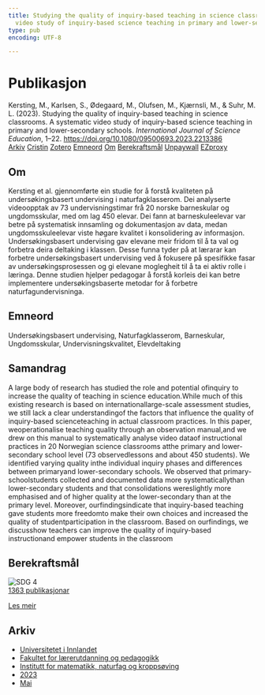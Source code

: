 ```yaml
---
title: Studying the quality of inquiry-based teaching in science classrooms. A systematic
  video study of inquiry-based science teaching in primary and lower-secondary schools
type: pub
encoding: UTF-8

---
```

<h1>Publikasjon</h1>
<article id="csl-bib-container-9CE2LWGP" class="csl-bib-container">
  <div class="csl-bib-body"> <div class="csl-entry">Kersting, M., Karlsen, S., Ødegaard, M., Olufsen, M., Kjærnsli, M., &#38; Suhr, M. L. (2023). Studying the quality of inquiry-based teaching in science classrooms. A systematic video study of inquiry-based science teaching in primary and lower-secondary schools. <i>International Journal of Science Education</i>, 1–22. <a href="https://doi.org/10.1080/09500693.2023.2213386">https://doi.org/10.1080/09500693.2023.2213386</a></div> </div>
  <div class="csl-bib-buttons">
    <a href="#taxonomy-article-9CE2LWGP" alt="archive" class="csl-bib-button">Arkiv</a>
    <a href="https://app.cristin.no/results/show.jsf?id=2148127" alt="Cristin" class="csl-bib-button">Cristin</a>
    <a href="http://zotero.org/groups/5881554/items/9CE2LWGP" alt="Zotero" class="csl-bib-button">Zotero</a>
    <a href="#keywords-article-9CE2LWGP" alt="keywords" class="csl-bib-button">Emneord</a>
    <a href="#about-article-9CE2LWGP" alt="about_pub" class="csl-bib-button">Om</a>
    <a href="#sdg-article-9CE2LWGP" alt="sdg" class="csl-bib-button">Berekraftsmål</a>
    <a href="https://www.tandfonline.com/doi/pdf/10.1080/09500693.2023.2213386?needAccess=true&amp;role=button" alt="Unpaywall" class="csl-bib-button">Unpaywall</a>
    <a href="https://www.tandfonline.com/doi/pdf/10.1080/09500693.2023.2213386?needAccess=true&amp;role=button" alt="EZproxy" class="csl-bib-button">EZproxy</a>
  </div>
  <div id="csl-bib-meta-container-9CE2LWGP"></div>
</article>
<div id="csl-bib-meta-9CE2LWGP" class="csl-bib-meta">
  <article id="about-article-9CE2LWGP" class="about_pub-article">
    <h1>Om</h1>
    Kersting et al. gjennomførte ein studie for å forstå kvaliteten på undersøkingsbasert undervising i naturfagklasserom. Dei analyserte videoopptak av 73 undervisningstimar frå 20 norske barneskular og ungdomsskular, med om lag 450 elevar. Dei fann at barneskuleelevar var betre på systematisk innsamling og dokumentasjon av data, medan ungdomsskuleelevar viste høgare kvalitet i konsolidering av informasjon. Undersøkingsbasert undervising gav elevane meir fridom til å ta val og forbetra deira deltaking i klassen. Desse funna tyder på at lærarar kan forbetre undersøkingsbasert undervising ved å fokusere på spesifikke fasar av undersøkingsprosessen og gi elevane moglegheit til å ta ei aktiv rolle i læringa. Denne studien hjelper pedagogar å forstå korleis dei kan betre implementere undersøkingsbaserte metodar for å forbetre naturfagundervisninga.
  </article>
  <article id="keywords-article-9CE2LWGP" class="keywords-article">
    <h1>Emneord</h1>
    Undersøkingsbasert undervising, Naturfagklasserom, Barneskular, Ungdomsskular, Undervisningskvalitet, Elevdeltaking
  </article>
  <article id="abstract-article-9CE2LWGP" class="abstract-article">
    <h1>Samandrag</h1>
    A large body of research has studied the role and potential ofinquiry to increase the quality of teaching in science education.While much of this existing research is based on internationallarge-scale assessment studies, we still lack a clear understandingof the factors that influence the quality of inquiry-based scienceteaching  in  actual  classroom  practices.  In  this  paper,  weoperationalise teaching quality through an observation manual,and we drew on this manual to systematically analyse video dataof instructional practices in 20 Norwegian science classrooms atthe primary and lower-secondary school level (73 observedlessons and about 450 students). We identified varying quality inthe individual inquiry phases and differences between primaryand lower-secondary schools. We observed that primary-schoolstudents collected and documented data more systematicallythan lower-secondary students and that consolidations wereslightly more emphasised and of higher quality at the lower-secondary than at the primary level. Moreover, ourfindingsindicate that inquiry-based teaching gave students more freedomto make their own choices and increased the quality of studentparticipation in the classroom. Based on ourfindings, we discusshow teachers can improve the quality of inquiry-based instructionand empower students in the classroom
  </article>
  <article id="sdg-article-9CE2LWGP" class="sdg-article">
    <h1>Berekraftsmål</h1>
    <div class="sdg-container"><div id="sdg4" class="sdg">
        <img src="{{< params subfolder >}}images/sdg/sdg04_nn.png" class="image" alt="SDG 4">
        <div class="sdg-overlay">
          <a href="{{< params subfolder >}}nn/archive/?sdg=4#archive" class="sdg-publication-count"><span>1363</span> publikasjonar</a>
          <p><a href="https://fn.no/om-fn/fns-baerekraftsmaal/god-utdanning?lang=nno-NO" class="sdg-read-more">Les meir</a></p>
        </div>
      </div></div>
  </article>
  <article id="taxonomy-article-9CE2LWGP" class="taxonomy-article">
    <h1>Arkiv</h1>
    <ul>
      <li><a href="{{< params subfolder >}}nn/archive/?key=3DCRN523">Universitetet i Innlandet</a></li>
      <li><a href="{{< params subfolder >}}nn/archive/?key=WYNZA47F">Fakultet for lærerutdanning og pedagogikk</a></li>
      <li><a href="{{< params subfolder >}}nn/archive/?key=LLA4BC9U">Institutt for matematikk, naturfag og kroppsøving</a></li>
      <li><a href="{{< params subfolder >}}nn/archive/?key=T3CGSAD5">2023</a></li>
      <li><a href="{{< params subfolder >}}nn/archive/?key=7MSU5DM8">Mai</a></li>
    </ul>
  </article>
</div>
